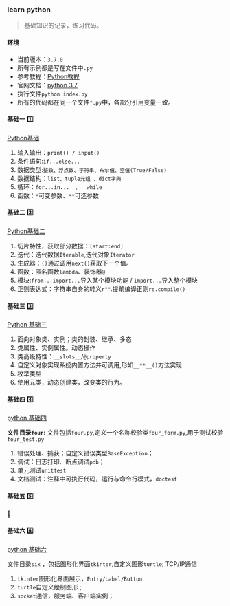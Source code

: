 

### learn python

> 基础知识的记录，练习代码。

#### 环境

* 当前版本：`3.7.0`
* 所有示例都是写在文件中`.py`
* 参考教程：[Python教程](https://www.liaoxuefeng.com/wiki/1016959663602400)
* 官网文档：[python 3.7](https://docs.python.org/3.7/index.html)
* 执行文件`python index.py`
* 所有的代码都在同一个文件`*.py`中，各部分引用变量一致。

#### 基础一 :one:

[Python基础](https://blog.csdn.net/heroboyluck/article/details/101848511)

1. 输入输出：`print() / input()`
2. 条件语句:`if...else...`
3. 数据类型:`整数、浮点数、字符串、布尔值、空值(True/False)`
4. 数据结构：`list、tuple元组 、dict字典 `
5. 循环：`for...in...  、  while`
6. 函数：`*`可变参数、`**`可选参数

#### 基础二 :two:

[Python基础二](https://blog.csdn.net/heroboyluck/article/details/101876162)

1. 切片特性，获取部分数据：`[start:end]`
2. 迭代：迭代数据`Iterable`,迭代对象`Iterator`
3. 生成器：`()`通过调用`next()`获取下一个值。
4. 函数：匿名函数`lambda`、装饰器`@`
5. 模块:`from...import...`导入某个模块功能 / `import...`导入整个模块
6. 正则表达式：字符串自身的转义`r""`.提前编译正则`re.compile()`

#### 基础三 :three:

[Python 基础三](https://blog.csdn.net/heroboyluck/article/details/102468872)

1. 面向对象类、实例；类的封装、继承、多态
2. 类属性、实例属性。动态操作
3. 类高级特性：`__slots__`/`@property`
4. 自定义对象实现系统内置方法并可调用,形如`__**__()`方法实现
5. 枚举类型
6. 使用元类，动态创建类，改变类的行为。


#### 基础四 :four:

[python 基础四](https://blog.csdn.net/heroboyluck/article/details/102513311)

**文件目录`four`:**
文件包括`four.py`,定义一个名称校验类`four_form.py`,用于测试校验`four_test.py`

1. 错误处理、捕获；自定义错误类型`BaseException`；
2. 调试：日志打印、断点调试`pdb`；
3. 单元测试`unittest`
4. 文档测试：注释中可执行代码，运行与命令行模式，`doctest`


#### 基础五 :five:

:dog:

#### 基础六 :six:
[python 基础六](https://blog.csdn.net/heroboyluck/article/details/102691412)

文件目录`six` ，包括图形化界面`tkinter`,自定义图形`turtle`; TCP/IP通信

1. `tkinter`图形化界面展示，`Entry/Label/Button`
2. `turtle`自定义绘制图形 ;
3. `socket`通信，服务端、客户端实例；